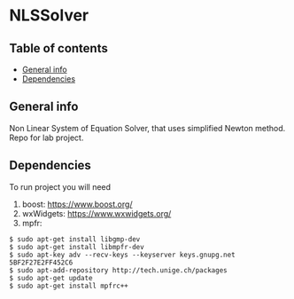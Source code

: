 # NLSSolver

## Table of contents
* [General info](#general-info)
* [Dependencies](#dependencies)

## General info

Non Linear System of Equation Solver, that uses simplified Newton method.
Repo for lab project.

## Dependencies

To run project you will need 
1. boost: https://www.boost.org/
2. wxWidgets: https://www.wxwidgets.org/
3. mpfr: 

```
$ sudo apt-get install libgmp-dev
$ sudo apt-get install libmpfr-dev
$ sudo apt-key adv --recv-keys --keyserver keys.gnupg.net
5BF2F27E2FF452C6
$ sudo apt-add-repository http://tech.unige.ch/packages
$ sudo apt-get update
$ sudo apt-get install mpfrc++
```

